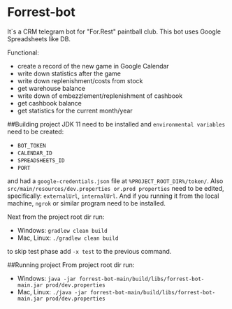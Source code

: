 # Forrest-bot
It`s a CRM telegram bot for "For.Rest" paintball club. This bot uses 
Google Spreadsheets like DB.

Functional:
- create a record of the new game in Google Calendar
- write down statistics after the game
- write down replenishment/costs from stock
- get warehouse balance
- write down of embezzlement/replenishment of cashbook
- get cashbook balance
- get statistics for the current month/year

##Building project
 JDK 11 need to be installed and ```environmental variables``` need to be created:

- ```BOT_TOKEN```
- ```CALENDAR_ID```
- ```SPREADSHEETS_ID```
- ```PORT```

and had a ```google-credentials.json``` file at ```%PROJECT_ROOT_DIR%/token/```.
Also ```src/main/resources/dev.properties or.prod properties``` need to be edited, specifically: ```externalUrl```, ```internalUrl```. 
And if you running it from the local machine, ```ngrok``` or similar program need to be installed.

Next from the project root dir run:

- Windows: 
```gradlew clean build```
- Mac, Linux: 
```./gradlew clean build```

to skip test phase add `-x test` to the previous command.

##Running project
From project root dir run:
- Windows: 
```java -jar forrest-bot-main/build/libs/forrest-bot-main.jar prod/dev.properties```
- Mac, Linux: 
```./java -jar forrest-bot-main/build/libs/forrest-bot-main.jar prod/dev.properties```



